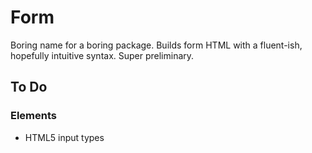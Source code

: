 # Form
Boring name for a boring package. Builds form HTML with a fluent-ish, hopefully intuitive syntax. Super preliminary.

## To Do

### Elements
- HTML5 input types